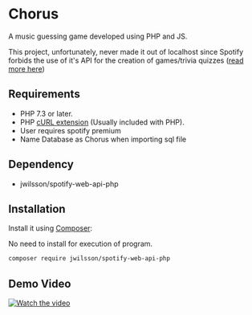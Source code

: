 # Chorus
A music guessing game developed using PHP and JS.

This project, unfortunately, never made it out of localhost since Spotify forbids the use of it's API for the creation of games/trivia quizzes ([read more here](https://developer.spotify.com/policy))


## Requirements
* PHP 7.3 or later.
* PHP [cURL extension](http://php.net/manual/en/book.curl.php) (Usually included with PHP).
* User requires spotify premium
* Name Database as Chorus when importing sql file

## Dependency
* jwilsson/spotify-web-api-php

## Installation
Install it using [Composer](https://getcomposer.org/):

No need to install for execution of program.
```sh
composer require jwilsson/spotify-web-api-php
```
## Demo Video

[![Watch the video](https://www.youtube.com/watch?v=frJPB6ZIBJ8/maxresdefault.jpg)](https://www.youtube.com/watch?v=frJPB6ZIBJ8)
